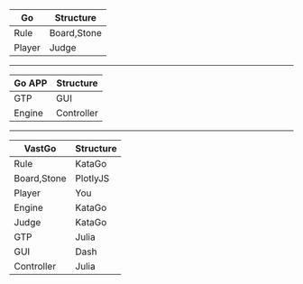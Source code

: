 Go | Structure 
--- | --- 
Rule | Board,Stone
Player | Judge

---
Go APP | Structure 
--- | --- 
GTP | GUI
Engine | Controller

---
VastGo | Structure
--- | ---
Rule | KataGo
Board,Stone | PlotlyJS
Player | You
Engine | KataGo
Judge | KataGo
GTP | Julia
GUI | Dash
Controller | Julia
